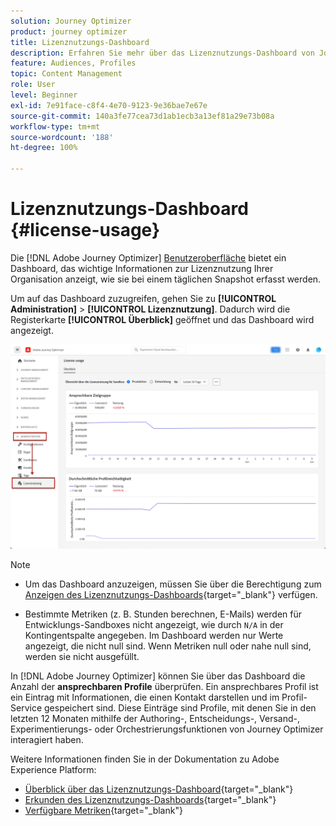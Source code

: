 ```yaml
---
solution: Journey Optimizer
product: journey optimizer
title: Lizenznutzungs-Dashboard
description: Erfahren Sie mehr über das Lizenznutzungs-Dashboard von Journey Optimizer
feature: Audiences, Profiles
topic: Content Management
role: User
level: Beginner
exl-id: 7e91face-c8f4-4e70-9123-9e36bae7e67e
source-git-commit: 140a3fe77cea73d1ab1ecb3a13ef81a29e73b08a
workflow-type: tm+mt
source-wordcount: '188'
ht-degree: 100%

---
```


# Lizenznutzungs-Dashboard {#license-usage}

Die [!DNL Adobe Journey Optimizer] [Benutzeroberfläche](../start/user-interface.md) bietet ein Dashboard, das wichtige Informationen zur Lizenznutzung Ihrer Organisation anzeigt, wie sie bei einem täglichen Snapshot erfasst werden.

Um auf das Dashboard zuzugreifen, gehen Sie zu **[!UICONTROL Administration]** > **[!UICONTROL Lizenznutzung]**. Dadurch wird die Registerkarte **[!UICONTROL Überblick]** geöffnet und das Dashboard wird angezeigt.

![Überblick über das Lizenznutzungs-Dashboard](assets/license-usage-dashboard.png)

>[!NOTE]
>
>* Um das Dashboard anzuzeigen, müssen Sie über die Berechtigung zum [Anzeigen des Lizenznutzungs-Dashboards](https://experienceleague.adobe.com/docs/experience-platform/dashboards/permissions.html?lang=de#available-permissions){target="_blank"} verfügen.
>
>* Bestimmte Metriken (z. B. Stunden berechnen, E-Mails) werden für Entwicklungs-Sandboxes nicht angezeigt, wie durch `N/A` in der Kontingentspalte angegeben. Im Dashboard werden nur Werte angezeigt, die nicht null sind. Wenn Metriken null oder nahe null sind, werden sie nicht ausgefüllt.


In [!DNL Adobe Journey Optimizer] können Sie über das Dashboard die Anzahl der **ansprechbaren Profile** überprüfen. Ein ansprechbares Profil ist ein Eintrag mit Informationen, die einen Kontakt darstellen und im Profil-Service gespeichert sind. Diese Einträge sind Profile, mit denen Sie in den letzten 12 Monaten mithilfe der Authoring-, Entscheidungs-, Versand-, Experimentierungs- oder Orchestrierungsfunktionen von Journey Optimizer interagiert haben.

Weitere Informationen finden Sie in der Dokumentation zu Adobe Experience Platform:

* [Überblick über das Lizenznutzungs-Dashboard](https://experienceleague.adobe.com/docs/experience-platform/dashboards/guides/license-usage.html?lang=de){target="_blank"}
* [Erkunden des Lizenznutzungs-Dashboards](https://experienceleague.adobe.com/docs/experience-platform/dashboards/guides/license-usage.html?lang=de#exploring-the-license-usage-dashboard){target="_blank"}
* [Verfügbare Metriken](https://experienceleague.adobe.com/docs/experience-platform/dashboards/guides/license-usage.html?lang=de#available-metrics){target="_blank"}
